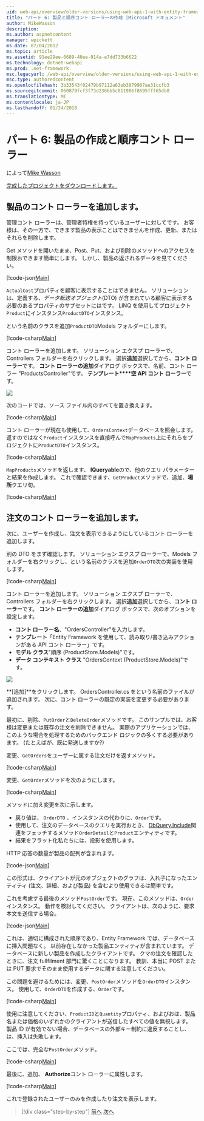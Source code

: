 ```yaml
---
uid: web-api/overview/older-versions/using-web-api-1-with-entity-framework-5/using-web-api-with-entity-framework-part-6
title: "パート 6: 製品と順序コント ローラーの作成 |Microsoft ドキュメント"
author: MikeWasson
description: 
ms.author: aspnetcontent
manager: wpickett
ms.date: 07/04/2012
ms.topic: article
ms.assetid: 91ee29ee-0689-40ee-914a-e7dd733b6622
ms.technology: dotnet-webapi
ms.prod: .net-framework
msc.legacyurl: /web-api/overview/older-versions/using-web-api-1-with-entity-framework-5/using-web-api-with-entity-framework-part-6
msc.type: authoredcontent
ms.openlocfilehash: 3b33543f02479b97112a63eb3879967ae31ccfb3
ms.sourcegitcommit: 060879fcf3f73d2366b5c811986f8695fff65db8
ms.translationtype: MT
ms.contentlocale: ja-JP
ms.lasthandoff: 01/24/2018
---
```

<a name="part-6-creating-product-and-order-controllers"></a>パート 6: 製品の作成と順序コント ローラー
====================
によって[Mike Wasson](https://github.com/MikeWasson)

[完成したプロジェクトをダウンロードします。](http://code.msdn.microsoft.com/ASP-NET-Web-API-with-afa30545)

## <a name="add-a-products-controller"></a>製品のコント ローラーを追加します。

管理コント ローラーは、管理者特権を持っているユーザーに対してです。 お客様は、その一方で、できます製品の表示ことはできませんを作成、更新、またはそれらを削除します。

Get メソッドを開いたまま、Post、Put、および削除のメソッドへのアクセスを制限おできます簡単にします。 しかし、製品の返されるデータを見てください。

[!code-json[Main](using-web-api-with-entity-framework-part-6/samples/sample1.json?highlight=1)]

`ActualCost`プロパティを顧客に表示することはできません。 ソリューションは、定義する、*データ転送オブジェクト*(DTO) が含まれている顧客に表示する必要のあるプロパティのサブセットにはです。 LINQ を使用してプロジェクト`Product`にインスタンス`ProductDTO`インスタンス。

という名前のクラスを追加`ProductDTO`Models フォルダーにします。

[!code-csharp[Main](using-web-api-with-entity-framework-part-6/samples/sample2.cs)]

コント ローラーを追加します。 ソリューション エクスプ ローラーで、Controllers フォルダーを右クリックします。 選択**追加**選択してから、**コント ローラー**です。 **コント ローラーの追加**ダイアログ ボックスで、名前、コント ローラー &quot;ProductsController&quot;です。 **テンプレート****空 API コント ローラー**です。

![](using-web-api-with-entity-framework-part-6/_static/image1.png)

次のコードでは、ソース ファイル内のすべてを置き換えます。

[!code-csharp[Main](using-web-api-with-entity-framework-part-6/samples/sample3.cs)]

コント ローラーが現在も使用して、`OrdersContext`データベースを照会します。 返すのではなく`Product`インスタンスを直接呼んで`MapProducts`上にそれらをプロジェクトに`ProductDTO`インスタンス。

[!code-csharp[Main](using-web-api-with-entity-framework-part-6/samples/sample4.cs?highlight=1)]

`MapProducts`メソッドを返します、 **IQueryable**ので、他のクエリ パラメーターと結果を作成します。 これで確認できます、`GetProduct`メソッドで、追加、**場所**クエリ句。

[!code-csharp[Main](using-web-api-with-entity-framework-part-6/samples/sample5.cs?highlight=2)]

## <a name="add-an-orders-controller"></a>注文のコント ローラーを追加します。

次に、ユーザーを作成し、注文を表示できるようにしているコント ローラーを追加します。

別の DTO をまず確認します。 ソリューション エクスプ ローラーで、Models フォルダーを右クリックし、という名前のクラスを追加`OrderDTO`次の実装を使用します。

[!code-csharp[Main](using-web-api-with-entity-framework-part-6/samples/sample6.cs)]

コント ローラーを追加します。 ソリューション エクスプ ローラーで、Controllers フォルダーを右クリックします。 選択**追加**選択してから、**コント ローラー**です。 **コント ローラーの追加**ダイアログ ボックスで、次のオプションを設定します。

- **コント ローラー名**、"OrdersController"を入力します。
- **テンプレート**「Entity Framework を使用して、読み取り/書き込みアクションがある API コント ローラー」です。
- **モデル クラス**&quot;順序 (ProductStore.Models)&quot;です。
- **データ コンテキスト クラス** &quot;OrdersContext (ProductStore.Models)&quot;です。

![](using-web-api-with-entity-framework-part-6/_static/image2.png)

**[追加]**をクリックします。 OrdersController.cs をという名前のファイルが追加されます。 次に、コント ローラーの既定の実装を変更する必要があります。

最初に、削除、`PutOrder`と`DeleteOrder`メソッドです。 このサンプルでは、お客様は変更または既存の注文を削除できません。 実際のアプリケーションでは、このような場合を処理するためのバックエンド ロジックの多くする必要があります。 (たとえばが、既に発送しますか?)

変更、`GetOrders`をユーザーに属する注文だけを返すメソッド。

[!code-csharp[Main](using-web-api-with-entity-framework-part-6/samples/sample7.cs)]

変更、`GetOrder`メソッドを次のようにします。

[!code-csharp[Main](using-web-api-with-entity-framework-part-6/samples/sample8.cs)]

メソッドに加え変更を次に示します。

- 戻り値は、 `OrderDTO` 、インスタンスの代わりに、`Order`です。
- 使用して、注文のデータベースのクエリを実行おとき、 [DbQuery.Include](https://msdn.microsoft.com/library/gg696395)関連をフェッチするメソッド`OrderDetail`と`Product`エンティティです。
- 結果をフラット化私たちには、投影を使用します。

HTTP 応答の数量が製品の配列が含まれます。

[!code-json[Main](using-web-api-with-entity-framework-part-6/samples/sample9.json)]

この形式は、クライアントが元のオブジェクトのグラフは、入れ子になったエンティティ (注文、詳細、および製品) を含むより使用できるは簡単です。

これを考慮する最後のメソッド`PostOrder`です。 現在、このメソッドは、`Order`インスタンス。 動作を検討してください。 クライアントは、次のように、要求本文を送信する場合。

[!code-json[Main](using-web-api-with-entity-framework-part-6/samples/sample10.json)]

これは、適切に構成された順序であり、Entity Framework では、データベースに挿入問題なく。 以前存在しなかった製品エンティティが含まれています。 データベースに新しい製品を作成したクライアントです。 クマの注文を確認したときに、注文 fullfilment 部門に驚くことになります。 教訓、本当に POST または PUT 要求でそのまま使用するデータに関する注意してください。

この問題を避けるためには、変更、`PostOrder`メソッドを`OrderDTO`インスタンス。 使用して、`OrderDTO`を作成する、`Order`です。

[!code-csharp[Main](using-web-api-with-entity-framework-part-6/samples/sample11.cs)]

使用に注意してください、`ProductID`と`Quantity`プロパティ、およびおは、製品名または価格のいずれかのクライアントが送信したすべての値を無視します。 製品 ID が有効でない場合、データベースの外部キー制約に違反することし、は、挿入は失敗します。

ここでは、完全な`PostOrder`メソッド。

[!code-csharp[Main](using-web-api-with-entity-framework-part-6/samples/sample12.cs)]

最後に、追加、 **Authorize**コント ローラーに属性します。

[!code-csharp[Main](using-web-api-with-entity-framework-part-6/samples/sample13.cs)]

これで登録されたユーザーのみを作成したり注文を表示します。

>[!div class="step-by-step"]
[前へ](using-web-api-with-entity-framework-part-5.md)
[次へ](using-web-api-with-entity-framework-part-7.md)
